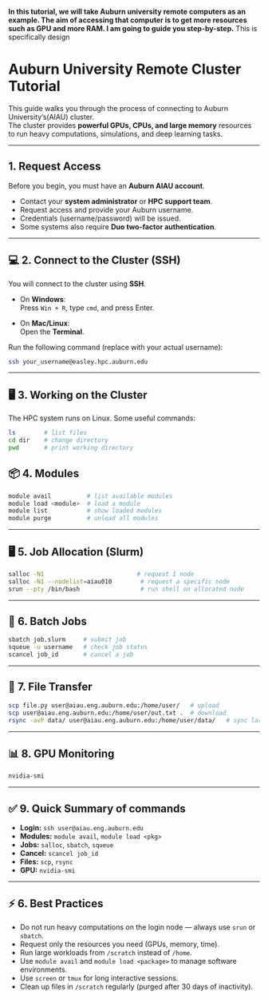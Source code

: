 **In this tutorial, we will take Auburn university remote computers as an example. The aim of accessing that computer is to get more resources such as GPU and more RAM. I am going to guide you step-by-step.** 
This is specifically design
# Auburn University Remote Cluster Tutorial

This guide walks you through the process of connecting to Auburn University’s(AIAU) cluster.  
The cluster provides **powerful GPUs, CPUs, and large memory** resources to run heavy computations, simulations, and deep learning tasks.

---

## 1. Request Access
Before you begin, you must have an **Auburn AIAU account**.

- Contact your **system administrator** or **HPC support team**.  
- Request access and provide your Auburn username.  
- Credentials (username/password) will be issued.  
- Some systems also require **Duo two-factor authentication**.

---

## 💻 2. Connect to the Cluster (SSH)
You will connect to the cluster using **SSH**.

- On **Windows**:  
  Press `Win + R`, type `cmd`, and press Enter.  

- On **Mac/Linux**:  
  Open the **Terminal**.

Run the following command (replace with your actual username):

```bash
ssh your_username@easley.hpc.auburn.edu

```

---

## 🖥️ 3. Working on the Cluster

The HPC system runs on Linux. Some useful commands:

```bash
ls        # list files
cd dir    # change directory
pwd       # print working directory
```

## 📦 4. Modules
```bash
module avail          # list available modules
module load <module>  # load a module
module list           # show loaded modules
module purge          # unload all modules
```

---

## 🖥️ 5. Job Allocation (Slurm)
```bash
salloc -N1                          # request 1 node
salloc -N1 --nodelist=aiau010        # request a specific node
srun --pty /bin/bash                 # run shell on allocated node
```

---

## 📜 6. Batch Jobs
```bash
sbatch job.slurm     # submit job
squeue -u username   # check job status
scancel job_id       # cancel a job
```

---

## 📂 7. File Transfer
```bash
scp file.py user@aiau.eng.auburn.edu:/home/user/   # upload
scp user@aiau.eng.auburn.edu:/home/user/out.txt .  # download
rsync -avP data/ user@aiau.eng.auburn.edu:/home/user/data/   # sync large datasets
```

---

## 📊 8. GPU Monitoring
```bash
nvidia-smi
```

---



## ✅ 9. Quick Summary of commands
- **Login:** `ssh user@aiau.eng.auburn.edu`
- **Modules:** `module avail`, `module load <pkg>`
- **Jobs:** `salloc`, `sbatch`, `squeue`
- **Cancel:** `scancel job_id`
- **Files:** `scp`, `rsync`
- **GPU:** `nvidia-smi`

---

## ⚡ 6. Best Practices

- Do not run heavy computations on the login node — always use `srun` or `sbatch`.
- Request only the resources you need (GPUs, memory, time).
- Run large workloads from `/scratch` instead of `/home`.
- Use `module avail` and `module load <package>` to manage software environments.
- Use `screen` or `tmux` for long interactive sessions.
- Clean up files in `/scratch` regularly (purged after 30 days of inactivity).
